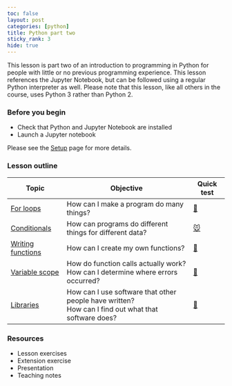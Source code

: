 ```yaml
---
toc: false
layout: post
categories: [python]
title: Python part two
sticky_rank: 3
hide: true
---
```


This lesson is part two of an introduction to programming in Python for people with little or no previous programming experience.  This lesson references the Jupyter Notebook, but can be followed using a regular Python interpreter as well. Please note that this lesson, like all others in the course, uses Python 3 rather than Python 2.

### Before you begin

- Check that Python and Jupyter Notebook are installed
- Launch a Jupyter notebook 

Please see the [Setup](https://nu-cem.github.io/CompPhys/2021/08/02/Setup) page for more details.

### Lesson outline

| Topic | Objective | Quick test |
|-------|-----------|-----------|
|[For loops](https://nu-cem.github.io/CompPhys/2021/08/02/For-Loops)| 	How can I make a program do many things?  | [:ram:](https://nu-cem.github.io/CompPhys/2021/08/02/For-Loops-Qs.html) |
|[Conditionals](https://nu-cem.github.io/CompPhys/2021/08/02/Conditionals)| How can programs do different things for different data?  | [:mouse:](https://nu-cem.github.io/CompPhys/2021/08/02/Conditionals-Qs.html)|
| [Writing functions](https://nu-cem.github.io/CompPhys/2021/08/02/Writing-Functions)|  	How can I create my own functions? | [:palm_tree:](https://nu-cem.github.io/CompPhys/2021/08/02/Writing-Functions-Qs) |
| [Variable scope](https://nu-cem.github.io/CompPhys/2021/08/02/Variable-Scope) |  How do function calls actually work? <br/> How can I determine where errors occurred? | [:mushroom:](https://nu-cem.github.io/CompPhys/2021/08/02/Variable-Scope-Qs) |
|[Libraries](https://nu-cem.github.io/CompPhys/2021/08/02/Libraries)| How can I use software that other people have written? <br/> How can I find out what that software does? | [:cactus:](https://nu-cem.github.io/CompPhys/2021/08/02/Libraries-Qs) |


### Resources

- Lesson exercises
- Extension exercise
- Presentation
- Teaching notes


